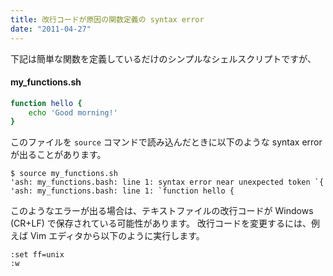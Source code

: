 ```yaml
---
title: 改行コードが原因の関数定義の syntax error
date: "2011-04-27"
---
```


下記は簡単な関数を定義しているだけのシンプルなシェルスクリプトですが、

#### my_functions.sh

```bash
function hello {
    echo 'Good morning!'
}
```

このファイルを `source` コマンドで読み込んだときに以下のような syntax error が出ることがあります。

```
$ source my_functions.sh
'ash: my_functions.bash: line 1: syntax error near unexpected token `{
'ash: my_functions.bash: line 1: `function hello {
```

このようなエラーが出る場合は、テキストファイルの改行コードが Windows (CR+LF) で保存されている可能性があります。
改行コードを変更するには、例えば Vim エディタから以下のように実行します。

```
:set ff=unix
:w
```

